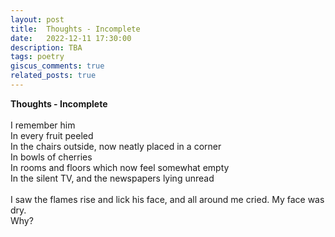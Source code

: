 ```yaml
---
layout: post
title:  Thoughts - Incomplete
date:   2022-12-11 17:30:00
description: TBA
tags: poetry
giscus_comments: true
related_posts: true
---
```


<div class="poem">
<b>Thoughts - Incomplete</b><br><br>I remember him<br>In every fruit peeled<br>In the chairs outside, now neatly placed in a corner<br>In bowls of cherries<br>In rooms and floors which now feel somewhat empty<br>In the silent TV, and the newspapers lying unread<br><br>I saw the flames rise and lick his face, and all around me cried. My face was dry.<br>Why?</div>
